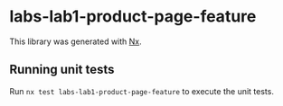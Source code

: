 # labs-lab1-product-page-feature

This library was generated with [Nx](https://nx.dev).

## Running unit tests

Run `nx test labs-lab1-product-page-feature` to execute the unit tests.
